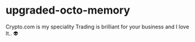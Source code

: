 # upgraded-octo-memory
Crypto.com is my speciality
Trading is brilliant for your business and I love 
 It.. 👽 
